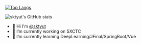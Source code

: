 
<!--
**sktyut/sktyut** is a ✨ _special_ ✨ repository because its `README.md` (this file) appears on your GitHub profile.

Here are some ideas to get you started:

- 🔭 I’m currently working on ...
- 🌱 I’m currently learning ...
- 👯 I’m looking to collaborate on ...
- 🤔 I’m looking for help with ...
- 💬 Ask me about ...
- 📫 How to reach me: ...
- 😄 Pronouns: ...
- ⚡ Fun fact: ...
-->

[![Top Langs](https://github-readme-stats.vercel.app/api/top-langs/?username=sktyut&layout=compact)](https://github.com/sktyut/github-readme-stats)


![sktyut's GitHub stats](https://github-readme-stats.vercel.app/api?username=sktyut&show_icons=true&theme=tokyonight)

- 👋 Hi I'm <a href="https://github.com/sktyut/">@sktyut</a></li>
- 🔭 I’m currently working on SXCTC</li>
- 🌱 I’m currently learning DeepLearning/JFinal/SpringBoot/Vue</li>


